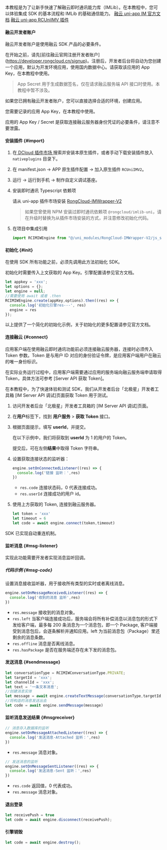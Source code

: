 本教程是为了让新手快速了解融云即时通讯能力库（IMLib）。在本教程中，您可以体验集成 SDK 的基本流程和 IMLib 的基础通信能力。
[融云 uni-app IM 官方文档](https://doc.rongcloud.cn/im/uni-app/5.X/prepare)
[融云 uni-app RCUniIMV 插件](https://ext.dcloud.net.cn/plugin?id=9227)

#### 融云开发者账户

融云开发者账户是使用融云 SDK 产品的必要条件。

在开始之前，请先[前往融云官网注册开发者账户] (https://developer.rongcloud.cn/signup)。注册后，开发者后台将自动为您创建一个应用，默认为开发环境应用，使用国内数据中心。请获取该应用的 App Key，在本教程中使用。

>App Secret 用于生成数据签名，仅在请求融云服务端 API 接口时使用。本教程中暂不涉及。

如果您已拥有融云开发者账户，您可以直接选择合适的环境，创建应用。

您需要记录的应用 App Key，在本教程中使用。

应用的 App Key / Secret 是获取连接融云服务器身份凭证的必要条件，请注意不要泄露。

#### 安装插件 {#import}

1. 在[ DCloud 插件市场 ](https://ext.dcloud.net.cn/search?q=RCUniIMV2)搜索并安装本原生插件，或者手动下载安装插件放入 `nativeplugins` 目录下。

2. 在 manifest.json -> APP 原生插件配置 -> 加入原生插件 `RCUniIMV2`。

3. 运行 -> 运行到手机 -> 制作自定义调试基座。

4. 安装即时通讯 Typescript 依赖项

    请从 uni-app 插件市场安装
    [ RongCloud-IMWrapper-V2 ](https://ext.dcloud.net.cn/plugin?id=9225)

    >如果您曾使用 NPM 安装过即时通讯依赖项 `@rongcloud/imlib-uni`，请在升级时替换为从插件市场安装的方式，并注意修改初始化代码。

5. 在项目中集成引用

    ```js
    import RCIMIWEngine from "@/uni_modules/RongCloud-IMWrapper-V2/js_sdk/RCIMEngine"
    ```

#### 初始化 {#init}

在使用 SDK 所有功能之前，必须先调用此方法初始化 SDK。

初始化时需要传入上文获取的 App Key。引擎配置请参见官方文档。

```ts
let appkey = 'xxx';
let options = {};
let engine = null;
//需要使用 await 或者 .then
RCIMIWEngine.create(appKey,options).then((res) => {
  console.log('初始化引擎res---', res)
  engine = res
});
```

以上提供了一个简化的初始化示例，关于初始化的更多配置请参见官方文档。


#### 连接融云 {#connect}

应用客户端在使用融云即时通讯功能前必须连接融云服务器，连接时必须传入 Token 参数。Token 是与用户 ID 对应的身份验证令牌，是应用客户端用户在融云的唯一身份标识。

在实际业务运行过程中，应用客户端需要通过应用的服务端向融云服务端申请取得 Token，具体方法可参考 [Server API 获取 Token]。

在本教程中，为了快速体验和测试 SDK，我们从开发者后台「北极星」开发者工具箱 [IM Server API 调试]页面获取 Token 用于测试。

1. 访问开发者后台「北极星」开发者工具箱的 [IM Server API 调试]页面。

1. 在**用户**标签下，找到 **用户服务** > **获取 Token** 接口。

1. 根据页面提示，填写 **userId**，并提交。

    在以下示例中，我们将获取到 **userId** 为 1 的用户的 Token。

    提交后，可在左侧**结果**中取得 Token 字符串。

1. 设置获取连接状态的监听器：

    ```ts
    engine.setOnConnectedListener((res) => {
      console.log('链接 监听：',res)
    })
    ```

    - `res.code` 连接状态码，0 代表连接成功。
    - `res.userId` 连接成功的用户 id。

1. 使用上方获取的 Token, 连接到融云服务器。

    ```ts
    let token = 'xxx'
    let timeout = 6
    let code = await engine.connect(token,timeout)
    ```

SDK 已实现自动重连机制。

#### 监听消息 {#msg-listener}

实现此功能需要开发者实现消息监听回调。

##### 代码示例 {#msg-code}

设置消息接收监听器，用于接收所有类型的实时或者离线消息。

  ```ts
  engine.setOnMessageReceivedListener((res) => {
    console.log('收到的消息 监听',res)
  })
  ```
  - `res.message` 接收到的消息对象。
  - `res.left` 当客户端连接成功后，服务端会将所有补偿消息以消息包的形式下发给客户端，最多每 200 条消息为一个消息包，即一个 Package, 客户端接受到消息包后，会逐条解析并通知应用。left 为当前消息包（Package）里还剩余的消息条数。
  - `res.offline` 消息是否离线消息。
  - `res.hasPackage` 是否在服务端还存在未下发的消息包。


#### 发送消息 {#sendmessage}

```ts
let conversationType = RCIMIWConversationType.PRIVATE;
let targetId = 'xxx';
let channelId = 'xxx';
let text = '一条文本消息';
//创建消息实体
let message = await engine.createTextMessage(conversationType,targetId,channelId,text)
//将构造的消息发送出去
let code = await engine.sendMessage(message)
```

#### 监听消息发送结果 {#msgreceiver}

```ts
// 消息存入数据库的监听
engine.setOnMessageAttachedListener((res) => {
  console.log('发送消息-Attached 监听：',res)
})
```
- `res.message` 消息对象。

```ts
// 发送消息的监听
engine.setOnMessageSentListener((res) => {
  console.log('发送消息-Sent 监听：',res)
})
```
- `res.code` 返回值，0 代表成功。
- `res.message` 消息对象。

#### 退出登录

```ts
let receivePush = true
let code = await engine.disconnect(receivePush);
```

#### 引擎销毁

```ts
let code = await engine.destroy();
```

